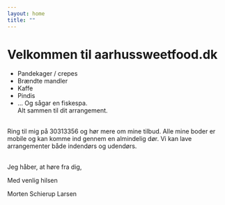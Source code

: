```yaml
---
layout: home
title: "" 
---
```

# Velkommen til aarhussweetfood.dk
* Pandekager / crepes 
* Brændte mandler
* Kaffe
* Pindis
* 	… Og sågar en fiskespa. <br/>
Alt sammen til dit arrangement.
<br/>
Ring til mig på 30313356 og hør mere om mine tilbud. Alle mine boder er mobile og kan komme ind gennem en almindelig dør. Vi kan lave arrangementer både indendørs og udendørs. <br/> <br/> 

Jeg håber, at høre fra dig, <br/>

Med venlig hilsen <br/>

Morten Schierup Larsen


